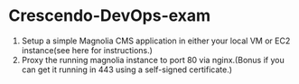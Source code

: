 # Crescendo-DevOps-exam

1. Setup a simple Magnolia CMS application in either your local VM or EC2 instance(see here  for instructions.) 
2. Proxy the running magnolia instance to port 80 via nginx.(Bonus if you can get it running in  443 using a self-signed certificate.)

